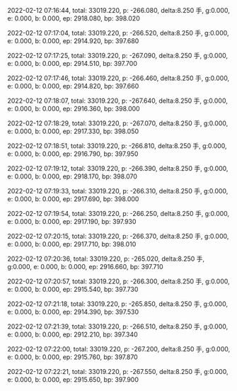 2022-02-12 07:16:44, total: 33019.220, p: -266.080, delta:8.250 手, g:0.000, e: 0.000, b: 0.000, ep: 2918.080, bp: 398.020

2022-02-12 07:17:04, total: 33019.220, p: -266.520, delta:8.250 手, g:0.000, e: 0.000, b: 0.000, ep: 2914.920, bp: 397.680

2022-02-12 07:17:25, total: 33019.220, p: -267.090, delta:8.250 手, g:0.000, e: 0.000, b: 0.000, ep: 2914.510, bp: 397.700

2022-02-12 07:17:46, total: 33019.220, p: -266.460, delta:8.250 手, g:0.000, e: 0.000, b: 0.000, ep: 2914.820, bp: 397.660

2022-02-12 07:18:07, total: 33019.220, p: -267.640, delta:8.250 手, g:0.000, e: 0.000, b: 0.000, ep: 2916.360, bp: 398.000

2022-02-12 07:18:29, total: 33019.220, p: -267.070, delta:8.250 手, g:0.000, e: 0.000, b: 0.000, ep: 2917.330, bp: 398.050

2022-02-12 07:18:51, total: 33019.220, p: -266.810, delta:8.250 手, g:0.000, e: 0.000, b: 0.000, ep: 2916.790, bp: 397.950

2022-02-12 07:19:12, total: 33019.220, p: -266.390, delta:8.250 手, g:0.000, e: 0.000, b: 0.000, ep: 2918.170, bp: 398.070

2022-02-12 07:19:33, total: 33019.220, p: -266.310, delta:8.250 手, g:0.000, e: 0.000, b: 0.000, ep: 2917.690, bp: 398.000

2022-02-12 07:19:54, total: 33019.220, p: -266.250, delta:8.250 手, g:0.000, e: 0.000, b: 0.000, ep: 2917.190, bp: 397.930

2022-02-12 07:20:15, total: 33019.220, p: -266.370, delta:8.250 手, g:0.000, e: 0.000, b: 0.000, ep: 2917.710, bp: 398.010

2022-02-12 07:20:36, total: 33019.220, p: -265.020, delta:8.250 手, g:0.000, e: 0.000, b: 0.000, ep: 2916.660, bp: 397.710

2022-02-12 07:20:57, total: 33019.220, p: -266.300, delta:8.250 手, g:0.000, e: 0.000, b: 0.000, ep: 2915.540, bp: 397.730

2022-02-12 07:21:18, total: 33019.220, p: -265.850, delta:8.250 手, g:0.000, e: 0.000, b: 0.000, ep: 2914.390, bp: 397.530

2022-02-12 07:21:39, total: 33019.220, p: -266.510, delta:8.250 手, g:0.000, e: 0.000, b: 0.000, ep: 2912.210, bp: 397.340

2022-02-12 07:22:00, total: 33019.220, p: -267.200, delta:8.250 手, g:0.000, e: 0.000, b: 0.000, ep: 2915.760, bp: 397.870

2022-02-12 07:22:21, total: 33019.220, p: -267.550, delta:8.250 手, g:0.000, e: 0.000, b: 0.000, ep: 2915.650, bp: 397.900